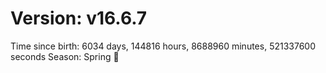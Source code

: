# Version: v16.6.7
Time since birth: 6034 days, 144816 hours, 8688960 minutes, 521337600 seconds
Season: Spring 🌸
